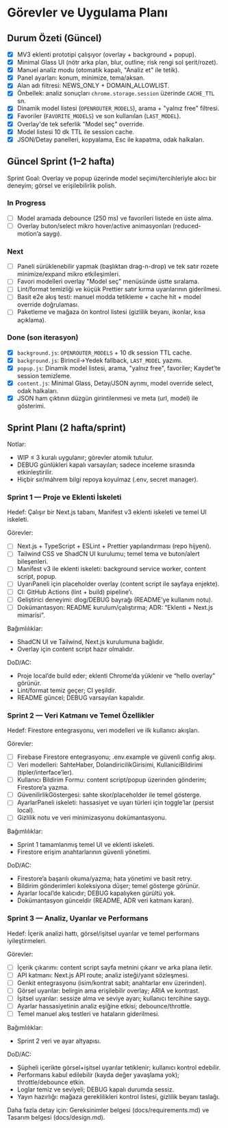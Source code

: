 # Görevler ve Uygulama Planı

## Durum Özeti (Güncel)
 - [x] MV3 eklenti prototipi çalışıyor (overlay + background + popup).
 - [x] Minimal Glass UI (nötr arka plan, blur, outline; risk rengi sol şerit/rozet).
 - [x] Manuel analiz modu (otomatik kapalı, "Analiz et" ile tetik).
 - [x] Panel ayarları: konum, minimize, tema/aksan.
 - [x] Alan adı filtresi: NEWS_ONLY + DOMAIN_ALLOWLIST.
 - [x] Önbellek: analiz sonuçları `chrome.storage.session` üzerinde `CACHE_TTL` sn.
 - [x] Dinamik model listesi (`OPENROUTER_MODELS`), arama + "yalnız free" filtresi.
 - [x] Favoriler (`FAVORITE_MODELS`) ve son kullanılan (`LAST_MODEL`).
 - [x] Overlay'de tek seferlik "Model seç" override.
 - [x] Model listesi 10 dk TTL ile session cache.
 - [x] JSON/Detay panelleri, kopyalama, Esc ile kapatma, odak halkaları.

## Güncel Sprint (1–2 hafta)

Sprint Goal: Overlay ve popup üzerinde model seçimi/tercihleriyle akıcı bir deneyim; görsel ve erişilebilirlik polish.

### In Progress
- [ ] Model aramada debounce (250 ms) ve favorileri listede en üste alma.
- [ ] Overlay buton/select mikro hover/active animasyonları (reduced-motion’a saygı).

### Next
- [ ] Paneli sürüklenebilir yapmak (başlıktan drag-n-drop) ve tek satır rozete minimize/expand mikro etkileşimleri.
- [ ] Favori modelleri overlay "Model seç" menüsünde üstte sıralama.
- [ ] Lint/format temizliği ve küçük Prettier satır kırma uyarılarının giderilmesi.
- [ ] Basit e2e akış testi: manuel modda tetikleme + cache hit + model override doğrulaması.
- [ ] Paketleme ve mağaza ön kontrol listesi (gizlilik beyanı, ikonlar, kısa açıklama).

### Done (son iterasyon)
- [x] `background.js`: `OPENROUTER_MODELS` + 10 dk session TTL cache.
- [x] `background.js`: Birincil→Yedek fallback, `LAST_MODEL` yazımı.
- [x] `popup.js`: Dinamik model listesi, arama, "yalnız free", favoriler; Kaydet’te session temizleme.
- [x] `content.js`: Minimal Glass, Detay/JSON ayrımı, model override select, odak halkaları.
- [x] JSON ham çıktının düzgün girintilenmesi ve meta (url, model) ile gösterimi.

## Sprint Planı (2 hafta/sprint)

Notlar:
- WIP ≤ 3 kuralı uygulanır; görevler atomik tutulur.
- DEBUG günlükleri kapalı varsayılan; sadece inceleme sırasında etkinleştirilir.
- Hiçbir sır/máhrem bilgi repoya koyulmaz (.env, secret manager).

### Sprint 1 — Proje ve Eklenti İskeleti
Hedef: Çalışır bir Next.js tabanı, Manifest v3 eklenti iskeleti ve temel UI iskeleti.

Görevler:
- [ ] Next.js + TypeScript + ESLint + Prettier yapılandırması (repo hijyeni).
- [ ] Tailwind CSS ve ShadCN UI kurulumu; temel tema ve buton/alert bileşenleri.
- [ ] Manifest v3 ile eklenti iskeleti: background service worker, content script, popup.
- [ ] UyarıPaneli için placeholder overlay (content script ile sayfaya enjekte).
- [ ] CI: GitHub Actions (lint + build) pipeline’ı.
- [ ] Geliştirici deneyimi: dlog/DEBUG bayrağı (README’ye kullanım notu).
- [ ] Dokümantasyon: README kurulum/çalıştırma; ADR: “Eklenti + Next.js mimarisi”.

Bağımlılıklar:
- ShadCN UI ve Tailwind, Next.js kurulumuna bağlıdır.
- Overlay için content script hazır olmalıdır.

DoD/AC:
- Proje local’de build eder; eklenti Chrome’da yüklenir ve “hello overlay” görünür.
- Lint/format temiz geçer; CI yeşildir.
- README güncel; DEBUG varsayılan kapalıdır.

### Sprint 2 — Veri Katmanı ve Temel Özellikler
Hedef: Firestore entegrasyonu, veri modelleri ve ilk kullanıcı akışları.

Görevler:
- [ ] Firebase Firestore entegrasyonu; .env.example ve güvenli config akışı.
- [ ] Veri modelleri: SahteHaber, DolandiricilikGirisimi, KullaniciBildirimi (tipler/interface’ler).
- [ ] Kullanıcı Bildirim Formu: content script/popup üzerinden gönderim; Firestore’a yazma.
- [ ] GüvenilirlikGöstergesi: sahte skor/placeholder ile temel gösterge.
- [ ] AyarlarPaneli iskeleti: hassasiyet ve uyarı türleri için toggle’lar (persist local).
- [ ] Gizlilik notu ve veri minimizasyonu dokümantasyonu.

Bağımlılıklar:
- Sprint 1 tamamlanmış temel UI ve eklenti iskeleti.
- Firestore erişim anahtarlarının güvenli yönetimi.

DoD/AC:
- Firestore’a başarılı okuma/yazma; hata yönetimi ve basit retry.
- Bildirim gönderimleri koleksiyona düşer; temel gösterge görünür.
- Ayarlar local’de kalıcıdır; DEBUG kapalıyken gürültü yok.
- Dokümantasyon günceldir (README, ADR veri katmanı kararı).

### Sprint 3 — Analiz, Uyarılar ve Performans
Hedef: İçerik analizi hattı, görsel/işitsel uyarılar ve temel performans iyileştirmeleri.

Görevler:
- [ ] İçerik çıkarımı: content script sayfa metnini çıkarır ve arka plana iletir.
- [ ] API katmanı: Next.js API route; analiz isteği/yanıt sözleşmesi.
- [ ] Genkit entegrasyonu (isim/kontrat sabit; anahtarlar env üzerinden).
- [ ] Görsel uyarılar: belirgin ama erişilebilir overlay; ARIA ve kontrast.
- [ ] İşitsel uyarılar: sessize alma ve seviye ayarı; kullanıcı tercihine saygı.
- [ ] Ayarlar hassasiyetinin analiz eşiğine etkisi; debounce/throttle.
- [ ] Temel manuel akış testleri ve hataların giderilmesi.

Bağımlılıklar:
- Sprint 2 veri ve ayar altyapısı.

DoD/AC:
- Şüpheli içerikte görsel+işitsel uyarılar tetiklenir; kullanıcı kontrol edebilir.
- Performans kabul edilebilir (kayda değer yavaşlama yok); throttle/debounce etkin.
- Loglar temiz ve seviyeli; DEBUG kapalı durumda sessiz.
- Yayın hazırlığı: mağaza gereklilikleri kontrol listesi, gizlilik beyanı taslağı.

Daha fazla detay için: Gereksinimler belgesi (docs/requirements.md) ve Tasarım belgesi (docs/design.md).
